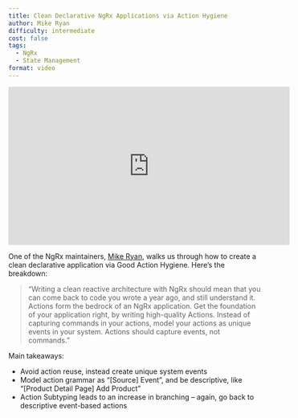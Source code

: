 ```yaml
---
title: Clean Declarative NgRx Applications via Action Hygiene
author: Mike Ryan
difficulty: intermediate
cost: false
tags:
  - NgRx
  - State Management
format: video
---
```

<iframe width="560" height="315" src="https://www.youtube.com/embed/JmnsEvoy-gY" frameborder="0" allow="accelerometer; autoplay; encrypted-media; gyroscope; picture-in-picture" allowfullscreen></iframe>

One of the NgRx maintainers, [Mike Ryan](https://twitter.com/MikeRyanDev), walks us through how to create a clean declarative application via Good Action Hygiene. Here’s the breakdown:

> “Writing a clean reactive architecture with NgRx should mean that you can come back to code you wrote a year ago, and still understand it. Actions form the bedrock of an NgRx application. Get the foundation of your application right, by writing high-quality Actions. Instead of capturing commands in your actions, model your actions as unique events in your system. Actions should capture events, not commands.”

Main takeaways:

- Avoid action reuse, instead create unique system events
- Model action grammar as “[Source] Event”, and be descriptive, like “[Product Detail Page] Add Product”
- Action Subtyping leads to an increase in branching – again, go back to descriptive event-based actions